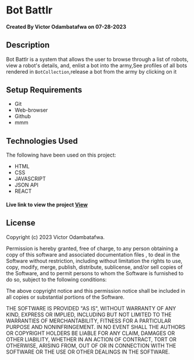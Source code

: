 # Bot Battlr

#### Created By Victor Odambatafwa on 07-28-2023

## Description

Bot Battlr is a system that allows the user to browse through
a list of robots, view a robot's details, and, enlist a bot into the army,See profiles of all bots rendered in `BotCollection`,release a bot from the army by clicking on it


## Setup Requirements

- Git
- Web-browser 
- Github
- mmm




## Technologies Used

The following have been used on this project:

- HTML
- CSS
- JAVASCRIPT
- JSON API
- REACT


#### Live link to view the project <a href="https://github.com/VictorOdambatafwa22/phase2wk2-code-challenge/">View</a>


## License

Copyright (c) 2023 Victor Odambatafwa.

Permission is hereby granted, free of charge, to any person obtaining a copy
of this software and associated documentation files , to deal
in the Software without restriction, including without limitation the rights
to use, copy, modify, merge, publish, distribute, sublicense, and/or sell
copies of the Software, and to permit persons to whom the Software is
furnished to do so, subject to the following conditions:

The above copyright notice and this permission notice shall be included in all
copies or substantial portions of the Software.

THE SOFTWARE IS PROVIDED "AS IS", WITHOUT WARRANTY OF ANY KIND, EXPRESS OR
IMPLIED, INCLUDING BUT NOT LIMITED TO THE WARRANTIES OF MERCHANTABILITY,
FITNESS FOR A PARTICULAR PURPOSE AND NONINFRINGEMENT. IN NO EVENT SHALL THE
AUTHORS OR COPYRIGHT HOLDERS BE LIABLE FOR ANY CLAIM, DAMAGES OR OTHER
LIABILITY, WHETHER IN AN ACTION OF CONTRACT, TORT OR OTHERWISE, ARISING FROM,
OUT OF OR IN CONNECTION WITH THE SOFTWARE OR THE USE OR OTHER DEALINGS IN THE
SOFTWARE.